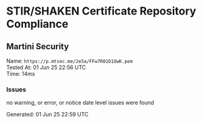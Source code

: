 # STIR/SHAKEN Certificate Repository Compliance

## Martini Security

Name: `https://p.mtsec.me/2e5a/FFw7R01D1UwK.pem`\
Tested At: 01 Jun 25 22:56 UTC\
Time: 14ms

### Issues

no warning, or error, or notice date level issues were found

Generated: 01 Jun 25 22:59 UTC
